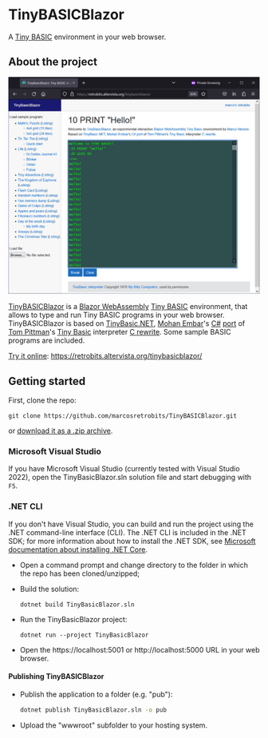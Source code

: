 # TinyBASICBlazor

A [Tiny BASIC](https://en.wikipedia.org/wiki/Tiny_BASIC) environment in your web browser.

## About the project

![TinyBASICBlazor screenshot](images/screenshot.jpg)

[TinyBASICBlazor](https://retrobits.altervista.org/tinybasicblazor/) is a [Blazor WebAssembly](https://dotnet.microsoft.com/en-us/apps/aspnet/web-apps/blazor) [Tiny BASIC](https://en.wikipedia.org/wiki/Tiny_BASIC) environment, that allows to type and run Tiny BASIC programs in your web browser. TinyBASICBlazor is based on [TinyBasic.NET](http://www.thisiscool.com/tinybasicnet.htm), [Mohan Embar](http://www.thisiscool.com/)'s [C#](http://www.thisiscool.com/tinybasicnet.htm) [port](http://www.thisiscool.com/tinybasic.htm) of [Tom Pittman](http://www.ittybittycomputers.com/)'s [Tiny Basic](http://www.ittybittycomputers.com/IttyBitty/TinyBasic/index.htm) interpreter [C rewrite](http://www.ittybittycomputers.com/IttyBitty/TinyBasic/TinyBasic.c). Some sample BASIC programs are included.

[Try it online](https://retrobits.altervista.org/tinybasicblazor/): https://retrobits.altervista.org/tinybasicblazor/

## Getting started

First, clone the repo:

```shell
git clone https://github.com/marcosretrobits/TinyBASICBlazor.git
```

or [download it as a .zip archive](https://github.com/marcosretrobits/TinyBASICBlazor/archive/refs/heads/master.zip).

### Microsoft Visual Studio

If you have Microsoft Visual Studio (currently tested with Visual Studio 2022), open the TinyBasicBlazor.sln solution file and start debugging with `F5`.

### .NET CLI

If you don't have Visual Studio, you can build and run the project using the .NET command-line interface (CLI). The .NET CLI is included in the .NET SDK; for more information about how to install the .NET SDK, see [Microsoft documentation about installing .NET Core](https://learn.microsoft.com/en-us/dotnet/core/install/windows).

* Open a command prompt and change directory to the folder in which the repo has been cloned/unzipped;

* Build the solution:

  ```shell
  dotnet build TinyBasicBlazor.sln
  ```

* Run the TinyBasicBlazor project:

  ```shell
  dotnet run --project TinyBasicBlazor
  ```

* Open the https://localhost:5001 or http://localhost:5000 URL in your web browser.

#### Publishing TinyBASICBlazor

* Publish the application to a folder (e.g. "pub"):

  ```sh
  dotnet publish TinyBasicBlazor.sln -o pub
  ```

* Upload the "wwwroot" subfolder to your hosting system.
